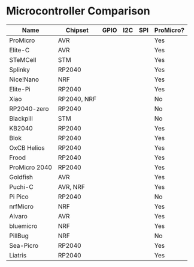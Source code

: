 # Microcontroller Comparison

| Name | Chipset | GPIO | I2C | SPI | ProMicro? |
| ---- | ------- | ---- | --- | --- | --------- |
| ProMicro | AVR |      |     |     | Yes       |
| Elite-C | AVR  |      |     |     | Yes       |
| STeMCell | STM |      |     |     | Yes       |
| Splinky | RP2040 |    |     |     | Yes       |
| Nice!Nano | NRF |     |     |     | Yes       |
| Elite-Pi | RP2040 |   |     |     | Yes       |
| Xiao     | RP2040, NRF ||   |     | No |
| RP2040-zero | RP2040 ||     |     | No | 
| Blackpill | STM |     |     |     | No |
| KB2040 | RP2040 |     |     |     | Yes |
| Blok | RP2040 |       |     |     | Yes |
| OxCB Helios | RP2040 ||     |     | Yes |
| Frood | RP2040 |      |     |     | Yes |
| ProMicro 2040 | RP2040 ||   |     | Yes |
| Goldfish | AVR |      |     |     | Yes |
| Puchi-C | AVR, NRF |       |     |     | Yes |
| Pi Pico | RP2040 |    |     |     | No |
| nrfMicro | NRF |      |     |     | Yes |
| Alvaro | AVR |        |     |     | Yes |
| bluemicro | NRF |     |     |     | Yes |
| PillBug | NRF |       |     |     | No |
| Sea-Picro | RP2040 |  |     |     | Yes |
| Liatris | RP2040 |    |     |     | Yes |
